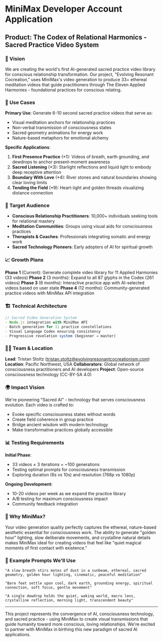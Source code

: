 # MiniMax Developer Account Application

## Product: The Codex of Relational Harmonics - Sacred Practice Video System

### 🌟 Vision

We are creating the world's first AI-generated sacred practice video library for conscious relationship transformation. Our project, "Evolving Resonant Cocreation," uses MiniMax's video generation to produce 33+ ethereal meditation videos that guide practitioners through The Eleven Applied Harmonies - foundational practices for conscious relating.

### 🎯 Use Cases

**Primary Use**: Generate 6-10 second sacred practice videos that serve as:
- Visual meditation anchors for relationship practices
- Non-verbal transmission of consciousness states
- Sacred geometry animations for energy work
- Nature-based metaphors for emotional alchemy

**Specific Applications**:
1. **First Presence Practice** (*1): Videos of breath, earth grounding, and dewdrops to anchor present-moment awareness
2. **Sacred Listening** (*3): Starlight reflections and liquid light to embody deep receptive attention
3. **Boundary With Love** (*4): River stones and natural boundaries showing clear loving limits
4. **Tending the Field** (*9): Heart-light and golden threads visualizing distance connection

### 👥 Target Audience

- **Conscious Relationship Practitioners**: 10,000+ individuals seeking tools for relational mastery
- **Meditation Communities**: Groups using visual aids for consciousness practices
- **Therapists & Coaches**: Professionals integrating somatic and energy work
- **Sacred Technology Pioneers**: Early adopters of AI for spiritual growth

### 📈 Growth Plans

**Phase 1** (Current): Generate complete video library for 11 Applied Harmonies (33 videos)
**Phase 2** (3 months): Expand to all 87 glyphs in the Codex (261 videos)
**Phase 3** (6 months): Interactive practice app with AI-selected videos based on user state
**Phase 4** (12 months): Community-generated practice videos with MiniMax API integration

### 🏗️ Technical Architecture

```javascript
// Sacred Video Generation System
- Node.js integration with MiniMax API
- Batch generation for 11 practice constellations
- Visual Language Codex ensuring consistency
- Progressive revelation system (beginner → master)
```

### 👨‍💻 Team & Location

**Lead**: Tristan Stoltz (tristan.stoltz@evolvingresonantcocreationism.com)
**Location**: Pacific Northwest, USA
**Collaborators**: Global network of consciousness practitioners and AI developers
**Project**: Open-source consciousness technology (CC-BY-SA 4.0)

### 🌍 Impact Vision

We're pioneering "Sacred AI" - technology that serves consciousness evolution. Each video is crafted to:
- Evoke specific consciousness states without words
- Create field coherence in group practice
- Bridge ancient wisdom with modern technology
- Make transformative practices globally accessible

### 📊 Testing Requirements

**Initial Phase**: 
- 33 videos × 3 iterations = ~100 generations
- Testing optimal prompts for consciousness transmission
- Exploring duration (6s vs 10s) and resolution (768p vs 1080p)

**Ongoing Development**:
- 10-20 videos per week as we expand the practice library
- A/B testing for maximum consciousness impact
- Community feedback integration

### 🔮 Why MiniMax?

Your video generation quality perfectly captures the ethereal, nature-based aesthetic essential for consciousness work. The ability to generate "golden hour" lighting, slow deliberate movements, and crystalline natural details makes MiniMax ideal for creating videos that feel like "quiet magical moments of first contact with existence."

### 🌟 Example Prompts We'll Use

```
"A slow breath stirs motes of dust in a sunbeam, ethereal, sacred geometry, golden hour lighting, cinematic, peaceful meditation"

"Bare feet settle upon cool, dark earth, grounding energy, spiritual connection, soft focus, gentle movement"

"A single dewdrop holds the quiet, waking world, macro lens, crystalline reflection, morning light, transcendent beauty"
```

---

This project represents the convergence of AI, consciousness technology, and sacred practice - using MiniMax to create visual transmissions that guide humanity toward more conscious, loving relationships. We're excited to partner with MiniMax in birthing this new paradigm of sacred AI applications.